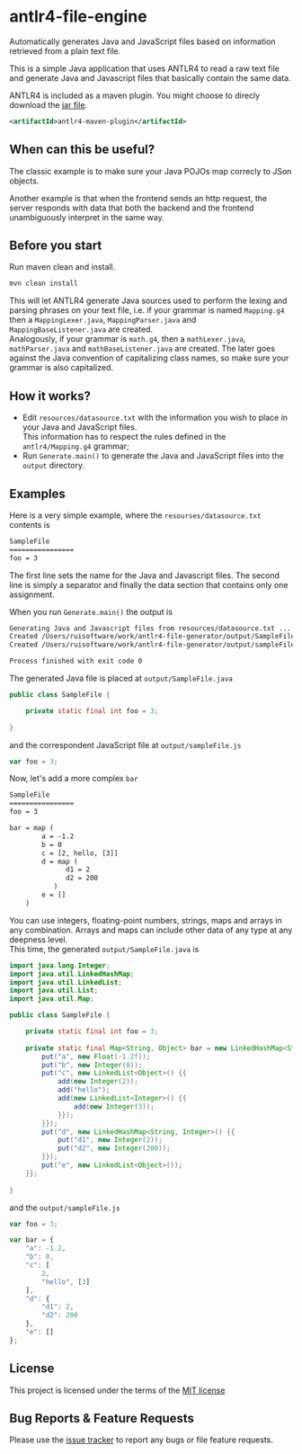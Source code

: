 # antlr4-file-engine
Automatically generates Java and JavaScript files based on information retrieved from a plain text file.

This is a simple Java application that uses ANTLR4 to read a raw text file and generate Java and Javascript files that basically contain the same data.  

ANTLR4 is included as a maven plugin. You might choose to direcly download the [jar file](http://www.antlr.org/download.html).
````xml
<artifactId>antlr4-maven-plugin</artifactId>
````
## When can this be useful?
The classic example is to make sure your Java POJOs map correcly to JSon objects.   

Another example is that when the frontend sends an http request, the server responds with data that both the backend and the frontend unambiguously interpret in the same way.

## Before you start
Run maven clean and install.  
````bash
mvn clean install
````
This will let ANTLR4 generate Java sources used to perform the lexing and parsing phrases on your text file, i.e.
if your grammar is named `Mapping.g4` then a `MappingLexer.java`, `MappingParser.java` and `MappingBaseListener.java` are created.  
Analogously, if your grammar is `math.g4`, then a `mathLexer.java`, `mathParser.java` and `mathBaseListener.java` are created. The later goes
against the Java convention of capitalizing class names, so make sure your grammar is also capitalized.


## How it works?
- Edit `resources/datasource.txt` with the information you wish to place in your Java and JavaScript files.  
This information has to respect the rules defined in the `antlr4/Mapping.g4` grammar;
- Run `Generate.main()` to generate the Java and JavaScript files into the `output` directory.

## Examples
Here is a very simple example, where the `resourses/datasource.txt` contents is
````txt
SampleFile
================
foo = 3
````

The first line sets the name for the Java and Javascript files. The second line is simply a separator and finally the data section that contains only one assignment.  

When you run `Generate.main()` the output is
````txt
Generating Java and Javascript files from resources/datasource.txt ...
Created /Users/ruisoftware/work/antlr4-file-generator/output/SampleFile.java
Created /Users/ruisoftware/work/antlr4-file-generator/output/sampleFile.js

Process finished with exit code 0
````

The generated Java file is placed at `output/SampleFile.java`
````java
public class SampleFile {

    private static final int foo = 3;
    
}
````
and the correspondent JavaScript file at `output/sampleFile.js`
````javascript
var foo = 3;
````

Now, let's add a more complex `bar`
````txt
SampleFile
================
foo = 3

bar = map (
        a = -1.2
        b = 0
        c = [2, hello, [3]]
        d = map (
              d1 = 2
              d2 = 200
           )
        e = []
    )
````
You can use integers, floating-point numbers, strings, maps and arrays in any combination. Arrays and maps can include other data of any type at any deepness level.  
This time, the generated `output/SampleFile.java` is

````java
import java.lang.Integer;
import java.util.LinkedHashMap;
import java.util.LinkedList;
import java.util.List;
import java.util.Map;

public class SampleFile {

    private static final int foo = 3;
    
    private static final Map<String, Object> bar = new LinkedHashMap<String, Object>() {{
        put("a", new Float(-1.2f));
        put("b", new Integer(0));
        put("c", new LinkedList<Object>() {{
            add(new Integer(2));
            add("hello");
            add(new LinkedList<Integer>() {{
                add(new Integer(3));
            }});
        }});
        put("d", new LinkedHashMap<String, Integer>() {{
            put("d1", new Integer(2));
            put("d2", new Integer(200));
        }});
        put("e", new LinkedList<Object>());
    }};
    
}
````
and the `output/sampleFile.js`
````javascript
var foo = 3;

var bar = {
    "a": -1.2,
    "b": 0,
    "c": [
        2,
        "hello", [3]
    ],
    "d": {
        "d1": 2,
        "d2": 200
    },
    "e": []
};
````

## License
This project is licensed under the terms of the [MIT license](https://opensource.org/licenses/mit-license.php)

## Bug Reports & Feature Requests
Please use the [issue tracker](https://github.com/ruisoftware/antlr4-file-generator/issues) to report any bugs or file feature requests.
